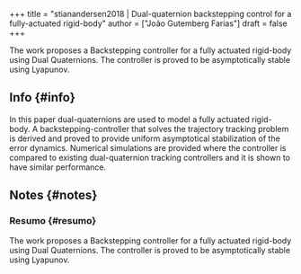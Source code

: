 +++
title = "stianandersen2018 | Dual-quaternion backstepping control for a fully-actuated rigid-body"
author = ["João Gutemberg Farias"]
draft = false
+++

The work proposes a Backstepping controller for a fully actuated rigid-body using Dual Quaternions. The controller is proved to be asymptotically stable using Lyapunov.


## Info {#info}

In this paper dual-quaternions are used to model a fully actuated rigid-body. A backstepping-controller that solves the trajectory tracking problem is derived and proved to provide uniform asymptotical stabilization of the error dynamics. Numerical simulations are provided where the controller is compared to existing dual-quaternion tracking controllers and it is shown to have similar performance.


## Notes {#notes}


### Resumo {#resumo}

The work proposes a Backstepping controller for a fully actuated rigid-body using Dual Quaternions. The controller is proved to be asymptotically stable using Lyapunov.
